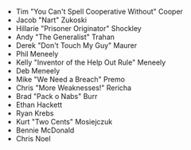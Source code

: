   * Tim "You Can't Spell Cooperative Without" Cooper
  * Jacob "Nart" Zukoski
  * Hillarie "Prisoner Originator" Shockley
  * Andy "The Generalist" Trahan
  * Derek "Don't Touch My Guy" Maurer
  * Phil Meneely
  * Kelly "Inventor of the Help Out Rule" Meneely
  * Deb Meneely
  * Mike "We Need a Breach" Premo
  * Chris "More Weaknesses!" Rericha
  * Brad "Pack o Nabs" Burr
  * Ethan Hackett
  * Ryan Krebs
  * Kurt "Two Cents" Mosiejczuk
  * Bennie McDonald
  * Chris Noel
